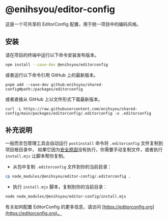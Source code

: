 # @enihsyou/editor-config

这是一个可共享的 EditorConfig 配置，用于统一项目中的编码风格。

## 安装

请在项目的终端中运行以下命令安装发布版本。

```bash
npm install --save-dev @enihsyou/editorconfig
```

或者运行以下命令引用 GitHub 上的最新版本。

```shell
pnpm add --save-dev github:enihsyou/shared-config#path:/packages/editorconfig
```

或者直接从 GitHub 上以文件形式下载最新版本。

```shell
curl -L https://raw.githubusercontent.com/enihsyou/shared-config/main/packages/editorconfig/.editorconfig -o .editorconfig
```

## 补充说明

一般而言包管理工具会自动运行 `postinstall` 命令将 `.editorconfig` 文件复制到项目根目录中，
如果它因为[安全原因]没有执行，你需要手动复制文件，或者执行 `install.mjs` 让脚本帮你复制。

- 从包中复制 `.editorconfig` 文件到你的当前目录：

```bash
cp node_modules/@enihsyou/editor-config/.editorconfig .
```

- 执行 `install.mjs` 脚本，复制到你的当前目录：

```bash
node node_modules/@enihsyou/editor-config/install.mjs
```

有关如何配置 EditorConfig 的更多信息，请访问 [https://editorconfig.org](https://editorconfig.org)。

[安全原因]: https://pnpm.io/cli/add#--allow-build

